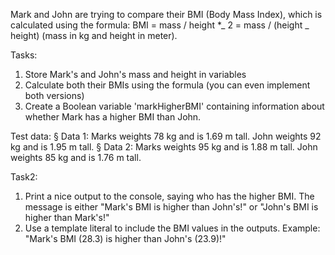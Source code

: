 Mark and John are trying to compare their BMI (Body Mass Index), which is
calculated using the formula:
BMI = mass / height \*_ 2 = mass / (height _ height) (mass in kg
and height in meter).

Tasks:

1.  Store Mark's and John's mass and height in variables
2.  Calculate both their BMIs using the formula (you can even implement both
    versions)
3.  Create a Boolean variable 'markHigherBMI' containing information about
    whether Mark has a higher BMI than John.

Test data:
§ Data 1: Marks weights 78 kg and is 1.69 m tall. John weights 92 kg and is 1.95
m tall.
§ Data 2: Marks weights 95 kg and is 1.88 m tall. John weights 85 kg and is 1.76
m tall.

Task2:

1.  Print a nice output to the console, saying who has the higher BMI. The message
    is either "Mark's BMI is higher than John's!" or "John's BMI is higher than Mark's!"
2.  Use a template literal to include the BMI values in the outputs. Example: "Mark's
    BMI (28.3) is higher than John's (23.9)!"
